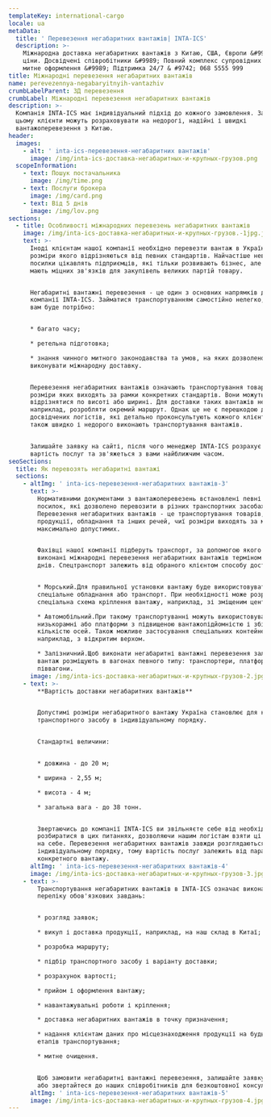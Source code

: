 ```yaml
---
templateKey: international-cargo
locale: ua
metaData:
  title: ' Перевезення негабаритних вантажів| INTA-ICS'
  description: >-
    Міжнародна доставка негабаритних вантажів з Китаю, США, Європи &#9989; Чесні
    ціни. Досвідчені співробітники &#9989; Повний комплекс супровідних послуг,
    митне оформлення &#9989; Підтримка 24/7 & #9742; 068 5555 999
title: Міжнародні перевезення негабаритних вантажів
name: perevezennya-negabaryitnyih-vantazhiv
crumbLabelParent: ЗД перевезення
crumbLabel: Міжнародні перевезення негабаритних вантажів
description: >-
  Компанія INTA-ICS має індивідуальний підхід до кожного замовлення. Завдяки
  цьому клієнти можуть розраховувати на недорогі, надійні і швидкі
  вантажоперевезення з Китаю.
header:
  images:
    - alt: ' inta-ics-перевезення-негабаритних вантажів'
      image: /img/inta-ics-доставка-негабаритных-и-крупных-грузов.png
  scopeInformation:
    - text: Пошук постачальника
      image: /img/time.png
    - text: Послуги брокера
      image: /img/card.png
    - text: Від 5 днів
      image: /img/lov.png
sections:
  - title: Особливості міжнародних перевезень негабаритних вантажів
    image: /img/inta-ics-доставка-негабаритных-и-крупных-грузов.-1jpg.jpg
    text: >-
      Іноді клієнтам нашої компанії необхідно перевезти вантаж в Україну,
      розміри якого відрізняються від певних стандартів. Найчастіше невеликі
      посилки цікавлять підприємців, які тільки розвивають бізнес, але ще не
      мають міцних зв'язків для закупівель великих партій товару.


      Негабаритні вантажні перевезення - це один з основних напрямків діяльності
      компанії INTA-ICS. Займатися транспортуванням самостійно нелегко, так як
      вам буде потрібно:


      * багато часу;

      * ретельна підготовка;

      * знання чинного митного законодавства та умов, на яких дозволено
      виконувати міжнародну доставку.


      Перевезення негабаритних вантажів означають транспортування товарів,
      розміри яких виходять за рамки конкретних стандартів. Вони можуть
      відрізнятися по висоті або ширині. Для доставки таких вантажів необхідно,
      наприклад, розробляти окремий маршрут. Однак це не є перешкодою для наших
      досвідчених логістів, які детально проконсультують кожного клієнта, а
      також швидко і недорого виконають транспортування вантажів.


      Залишайте заявку на сайті, після чого менеджер INTA-ICS розрахує попередню
      вартість послуг та зв'яжеться з вами найближчим часом.
seoSections:
  title: Як перевозять негабаритні вантажі
  sections:
    - altImg: ' inta-ics-перевезення-негабаритних вантажів-3'
      text: >-
        Нормативними документами з вантажоперевезень встановлені певні розміри
        посилок, які дозволено перевозити в різних транспортних засобах.
        Перевезення негабаритних вантажів - це транспортування товарів,
        продукції, обладнання та інших речей, чиї розміри виходять за межі
        максимально допустимих.


        Фахівці нашої компанії підберуть транспорт, за допомогою якого будуть
        виконані міжнародні перевезення негабаритних вантажів терміном від 5
        днів. Спецтранспорт залежить від обраного клієнтом способу доставки:


        * Морський.Для правильної установки вантажу буде використовуватися
        спеціальне обладнання або транспорт. При необхідності може розроблятися
        спеціальна схема кріплення вантажу, наприклад, зі зміщеним центром ваги.

        * Автомобільний.При такому транспортуванні можуть використовуватися
        низькорамні або платформи з підвищеною вантажопідйомністю і збільшеною
        кількістю осей. Також можливе застосування спеціальних контейнерів,
        наприклад, з відкритим верхом.

        * Залізничний.Щоб виконати негабаритні вантажні перевезення залізницею,
        вантаж розміщують в вагонах певного типу: транспортери, платформи і
        піввагони.
      image: /img/inta-ics-доставка-негабаритных-и-крупных-грузов-2.jpg
    - text: >-
        **Вартість доставки негабаритних вантажів**


        Допустимі розміри негабаритного вантажу Україна становлює для кожного
        транспортного засобу в індивідуальному порядку.


        Стандартні величини:


        * довжина - до 20 м;

        * ширина - 2,55 м;

        * висота - 4 м;

        * загальна вага - до 38 тонн.


        Звертаючись до компанії INTA-ICS ви звільняєте себе від необхідності
        розбиратися в цих питаннях, дозволяючи нашим логістам взяти ці завдання
        на себе. Перевезення негабаритних вантажів завжди розглядаються в
        індивідуальному порядку, тому вартість послуг залежить від параметрів
        конкретного вантажу.
      altImg: ' inta-ics-перевезення-негабаритних вантажів-4'
      image: /img/inta-ics-доставка-негабаритных-и-крупных-грузов-3.jpg
    - text: >-
        Транспортування негабаритних вантажів в INTA-ICS означає виконання
        переліку обов'язкових завдань:


        * розгляд заявок;

        * викуп і доставка продукції, наприклад, на наш склад в Китаї;

        * розробка маршруту;

        * підбір транспортного засобу і варіанту доставки;

        * розрахунок вартості;

        * прийом і оформлення вантажу;

        * навантажувальні роботи і кріплення;

        * доставка негабаритних вантажів в точку призначення;

        * надання клієнтам даних про місцезнаходження продукції на будь-якому з
        етапів транспортування;

        * митне очищення.


        Щоб замовити негабаритні вантажні перевезення, залишайте заявку на сайті
        або звертайтеся до наших співробітників для безкоштовної консультації.
      altImg: ' inta-ics-перевезення-негабаритних вантажів-5'
      image: /img/inta-ics-доставка-негабаритных-и-крупных-грузов-4.jpg
---
```

